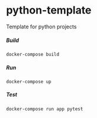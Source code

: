 # python-template
Template for python projects

##### Build
```
docker-compose build
```

##### Run
```
docker-compose up
```

##### Test
```
docker-compose run app pytest
```
